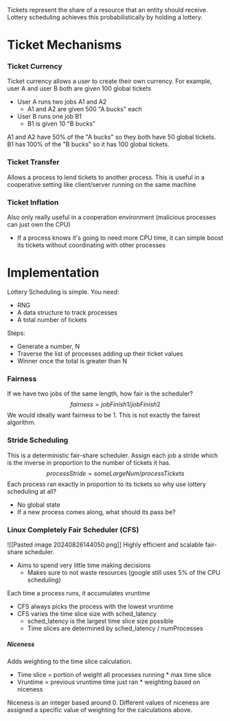Tickets represent the share of a resource that an entity should receive.
Lottery scheduling achieves this probabilistically by holding a lottery.
# Ticket Mechanisms
### Ticket Currency
Ticket currency allows a user to create their own currency.
For example, user A and user B both are given 100 global tickets
- User A runs two jobs A1 and A2
	- A1 and A2 are given 500 "A bucks" each
- User B runs one job B1
	- B1 is given 10 "B bucks"

A1 and A2 have 50% of the "A bucks" so they both have 50 global tickets.
B1 has 100% of the "B bucks" so it has 100 global tickets.
### Ticket Transfer
Allows a process to lend tickets to another process. This is useful in a cooperative setting like client/server running on the same machine
### Ticket Inflation
Also only really useful in a cooperation environment (malicious processes can just own the CPU)
- If a process knows it's going to need more CPU time, it can simple boost its tickets without coordinating with other processes
# Implementation
Lottery Scheduling is simple. You need:
- RNG
- A data structure to track processes
- A total number of tickets

Steps:
- Generate a number, N
- Traverse the list of processes adding up their ticket values
- Winner once the total is greater than N
### Fairness
If we have two jobs of the same length, how fair is the scheduler?
$$
fairness = jobFinish1/  jobFinish2
$$
We would ideally want fairness to be 1. This is not exactly the fairest algorithm.
### Stride Scheduling
This is a deterministic fair-share scheduler.
Assign each job a stride which is the inverse in proportion to the number of tickets it has.
$$processStride = someLargeNum/processTickets$$
Each process ran exactly in proportion to its tickets so why use lottery scheduling at all?
- No global state
- If a new process comes along, what should its pass be?
### Linux Completely Fair Scheduler (CFS)
![[Pasted image 20240826144050.png]]
Highly efficient and scalable fair-share scheduler.
- Aims to spend very little time making decisions
	- Makes sure to not waste resources (google still uses 5% of the CPU scheduling)

Each time a process runs, it accumulates vruntime
- CFS always picks the process with the lowest vruntime
- CFS varies the time slice size with sched_latency
	- sched_latency is the largest time slice size possible
	- Time slices are determined by sched_latency / numProcesses
##### Niceness
Adds weighting to the time slice calculation.
- Time slice = portion of weight all processes running * max time slice
- Vruntime = previous vruntime time just ran * weighting based on niceness

Niceness is an integer based around 0. Different values of niceness are assigned a specific value of weighting for the calculations above.


